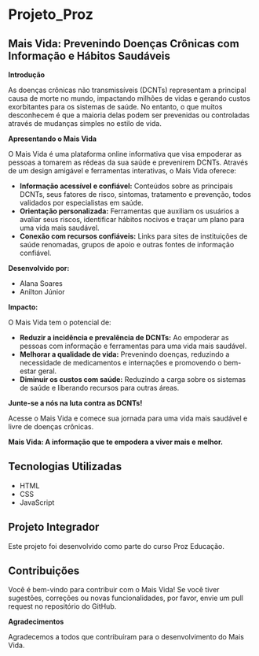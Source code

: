 # Projeto_Proz

## Mais Vida: Prevenindo Doenças Crônicas com Informação e Hábitos Saudáveis

**Introdução**

As doenças crônicas não transmissíveis (DCNTs) representam a principal causa de morte no mundo, impactando milhões de vidas e gerando custos exorbitantes para os sistemas de saúde. No entanto, o que muitos desconhecem é que a maioria delas podem ser prevenidas ou controladas através de mudanças simples no estilo de vida.

**Apresentando o Mais Vida**

O Mais Vida é uma plataforma online informativa que visa empoderar as pessoas a tomarem as rédeas da sua saúde e prevenirem DCNTs. Através de um design amigável e ferramentas interativas, o Mais Vida oferece:

* **Informação acessível e confiável:** Conteúdos sobre as principais DCNTs, seus fatores de risco, sintomas, tratamento e prevenção, todos validados por especialistas em saúde.
* **Orientação personalizada:** Ferramentas que auxiliam os usuários a avaliar seus riscos, identificar hábitos nocivos e traçar um plano para uma vida mais saudável.
* **Conexão com recursos confiáveis:** Links para sites de instituições de saúde renomadas, grupos de apoio e outras fontes de informação confiável.

**Desenvolvido por:**

* Alana Soares
* Anilton Júnior

**Impacto:**

O Mais Vida tem o potencial de:

* **Reduzir a incidência e prevalência de DCNTs:** Ao empoderar as pessoas com informação e ferramentas para uma vida mais saudável.
* **Melhorar a qualidade de vida:** Prevenindo doenças, reduzindo a necessidade de medicamentos e internações e promovendo o bem-estar geral.
* **Diminuir os custos com saúde:** Reduzindo a carga sobre os sistemas de saúde e liberando recursos para outras áreas.

**Junte-se a nós na luta contra as DCNTs!**

Acesse o Mais Vida e comece sua jornada para uma vida mais saudável e livre de doenças crônicas.

**Mais Vida: A informação que te empodera a viver mais e melhor.**

## Tecnologias Utilizadas

* HTML
* CSS
* JavaScript

## Projeto Integrador

Este projeto foi desenvolvido como parte do curso Proz Educação.

## Contribuições

Você é bem-vindo para contribuir com o Mais Vida! Se você tiver sugestões, correções ou novas funcionalidades, por favor, envie um pull request no repositório do GitHub.

**Agradecimentos**

Agradecemos a todos que contribuíram para o desenvolvimento do Mais Vida.
